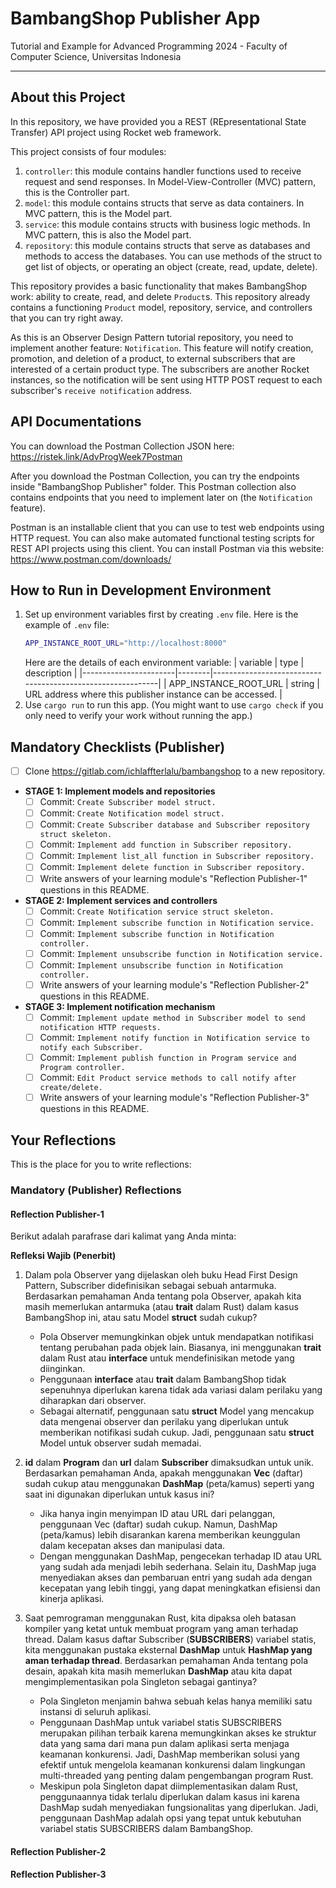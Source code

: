 # BambangShop Publisher App
Tutorial and Example for Advanced Programming 2024 - Faculty of Computer Science, Universitas Indonesia

---

## About this Project
In this repository, we have provided you a REST (REpresentational State Transfer) API project using Rocket web framework.

This project consists of four modules:
1.  `controller`: this module contains handler functions used to receive request and send responses.
    In Model-View-Controller (MVC) pattern, this is the Controller part.
2.  `model`: this module contains structs that serve as data containers.
    In MVC pattern, this is the Model part.
3.  `service`: this module contains structs with business logic methods.
    In MVC pattern, this is also the Model part.
4.  `repository`: this module contains structs that serve as databases and methods to access the databases.
    You can use methods of the struct to get list of objects, or operating an object (create, read, update, delete).

This repository provides a basic functionality that makes BambangShop work: ability to create, read, and delete `Product`s.
This repository already contains a functioning `Product` model, repository, service, and controllers that you can try right away.

As this is an Observer Design Pattern tutorial repository, you need to implement another feature: `Notification`.
This feature will notify creation, promotion, and deletion of a product, to external subscribers that are interested of a certain product type.
The subscribers are another Rocket instances, so the notification will be sent using HTTP POST request to each subscriber's `receive notification` address.

## API Documentations

You can download the Postman Collection JSON here: https://ristek.link/AdvProgWeek7Postman

After you download the Postman Collection, you can try the endpoints inside "BambangShop Publisher" folder.
This Postman collection also contains endpoints that you need to implement later on (the `Notification` feature).

Postman is an installable client that you can use to test web endpoints using HTTP request.
You can also make automated functional testing scripts for REST API projects using this client.
You can install Postman via this website: https://www.postman.com/downloads/

## How to Run in Development Environment
1.  Set up environment variables first by creating `.env` file.
    Here is the example of `.env` file:
    ```bash
    APP_INSTANCE_ROOT_URL="http://localhost:8000"
    ```
    Here are the details of each environment variable:
    | variable              | type   | description                                                |
    |-----------------------|--------|------------------------------------------------------------|
    | APP_INSTANCE_ROOT_URL | string | URL address where this publisher instance can be accessed. |
2.  Use `cargo run` to run this app.
    (You might want to use `cargo check` if you only need to verify your work without running the app.)

## Mandatory Checklists (Publisher)
-   [ ] Clone https://gitlab.com/ichlaffterlalu/bambangshop to a new repository.
-   **STAGE 1: Implement models and repositories**
    -   [ ] Commit: `Create Subscriber model struct.`
    -   [ ] Commit: `Create Notification model struct.`
    -   [ ] Commit: `Create Subscriber database and Subscriber repository struct skeleton.`
    -   [ ] Commit: `Implement add function in Subscriber repository.`
    -   [ ] Commit: `Implement list_all function in Subscriber repository.`
    -   [ ] Commit: `Implement delete function in Subscriber repository.`
    -   [ ] Write answers of your learning module's "Reflection Publisher-1" questions in this README.
-   **STAGE 2: Implement services and controllers**
    -   [ ] Commit: `Create Notification service struct skeleton.`
    -   [ ] Commit: `Implement subscribe function in Notification service.`
    -   [ ] Commit: `Implement subscribe function in Notification controller.`
    -   [ ] Commit: `Implement unsubscribe function in Notification service.`
    -   [ ] Commit: `Implement unsubscribe function in Notification controller.`
    -   [ ] Write answers of your learning module's "Reflection Publisher-2" questions in this README.
-   **STAGE 3: Implement notification mechanism**
    -   [ ] Commit: `Implement update method in Subscriber model to send notification HTTP requests.`
    -   [ ] Commit: `Implement notify function in Notification service to notify each Subscriber.`
    -   [ ] Commit: `Implement publish function in Program service and Program controller.`
    -   [ ] Commit: `Edit Product service methods to call notify after create/delete.`
    -   [ ] Write answers of your learning module's "Reflection Publisher-3" questions in this README.

## Your Reflections
This is the place for you to write reflections:

### Mandatory (Publisher) Reflections

#### Reflection Publisher-1
Berikut adalah parafrase dari kalimat yang Anda minta:

**Refleksi Wajib (Penerbit)**

1. Dalam pola Observer yang dijelaskan oleh buku Head First Design Pattern, Subscriber didefinisikan sebagai sebuah antarmuka. Berdasarkan pemahaman Anda tentang pola Observer, apakah kita masih memerlukan antarmuka (atau **trait** dalam Rust) dalam kasus BambangShop ini, atau satu Model **struct** sudah cukup?
    - Pola Observer memungkinkan objek untuk mendapatkan notifikasi tentang perubahan pada objek lain. Biasanya, ini menggunakan **trait** dalam Rust atau **interface** untuk mendefinisikan metode yang diinginkan.
    - Penggunaan **interface** atau **trait** dalam BambangShop tidak sepenuhnya diperlukan karena tidak ada variasi dalam perilaku yang diharapkan dari observer.
    - Sebagai alternatif, penggunaan satu **struct** Model yang mencakup data mengenai observer dan perilaku yang diperlukan untuk memberikan notifikasi sudah cukup. Jadi, penggunaan satu **struct** Model untuk observer sudah memadai.

2. **id** dalam **Program** dan **url** dalam **Subscriber** dimaksudkan untuk unik. Berdasarkan pemahaman Anda, apakah menggunakan **Vec** (daftar) sudah cukup atau menggunakan **DashMap** (peta/kamus) seperti yang saat ini digunakan diperlukan untuk kasus ini?
    - Jika hanya ingin menyimpan ID atau URL dari pelanggan, penggunaan Vec (daftar) sudah cukup. Namun, DashMap (peta/kamus) lebih disarankan karena memberikan keunggulan dalam kecepatan akses dan manipulasi data.
    - Dengan menggunakan DashMap, pengecekan terhadap ID atau URL yang sudah ada menjadi lebih sederhana. Selain itu, DashMap juga menyediakan akses dan pembaruan entri yang sudah ada dengan kecepatan yang lebih tinggi, yang dapat meningkatkan efisiensi dan kinerja aplikasi.

3. Saat pemrograman menggunakan Rust, kita dipaksa oleh batasan kompiler yang ketat untuk membuat program yang aman terhadap thread. Dalam kasus daftar Subscriber (**SUBSCRIBERS**) variabel statis, kita menggunakan pustaka eksternal **DashMap** untuk **HashMap yang aman terhadap thread**. Berdasarkan pemahaman Anda tentang pola desain, apakah kita masih memerlukan **DashMap** atau kita dapat mengimplementasikan pola Singleton sebagai gantinya?
    - Pola Singleton menjamin bahwa sebuah kelas hanya memiliki satu instansi di seluruh aplikasi.
    - Penggunaan DashMap untuk variabel statis SUBSCRIBERS merupakan pilihan terbaik karena memungkinkan akses ke struktur data yang sama dari mana pun dalam aplikasi serta menjaga keamanan konkurensi. Jadi, DashMap memberikan solusi yang efektif untuk mengelola keamanan konkurensi dalam lingkungan multi-threaded yang penting dalam pengembangan program Rust.
    - Meskipun pola Singleton dapat diimplementasikan dalam Rust, penggunaannya tidak terlalu diperlukan dalam kasus ini karena DashMap sudah menyediakan fungsionalitas yang diperlukan. Jadi, penggunaan DashMap adalah opsi yang tepat untuk kebutuhan variabel statis SUBSCRIBERS dalam BambangShop.

#### Reflection Publisher-2

#### Reflection Publisher-3
